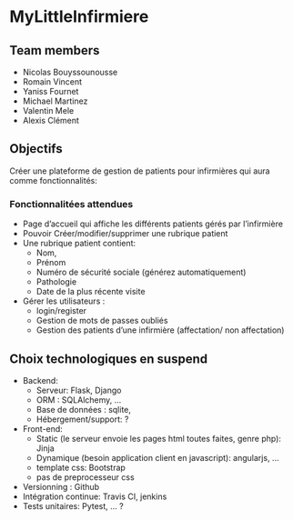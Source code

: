 # MyLittleInfirmiere


## Team members

- Nicolas Bouyssounousse
- Romain Vincent
- Yaniss Fournet
- Michael Martinez
- Valentin Mele
- Alexis Clément

## Objectifs

Créer une plateforme de gestion de patients pour infirmières qui aura comme fonctionnalités:

### Fonctionnalitées attendues
- Page d’accueil qui affiche les différents patients gérés par l’infirmière
- Pouvoir Créer/modifier/supprimer une rubrique patient
- Une rubrique patient contient:
    - Nom,
    - Prénom
    - Numéro de sécurité sociale (générez automatiquement)
    - Pathologie
    - Date de la plus récente visite
- Gérer les utilisateurs :
    - login/register
    - Gestion de mots de passes oubliés
    - Gestion des patients d’une infirmière (affectation/ non affectation)


## Choix technologiques en suspend

- Backend:
    - Serveur: Flask, Django
    - ORM : SQLAlchemy, ...
    - Base de données : sqlite, 
    - Hébergement/support: ?
- Front-end:
    - Static (le serveur envoie les pages html toutes faites, genre php): Jinja
    - Dynamique (besoin application client en javascript): angularjs, ...
    - template css: Bootstrap
    - pas de preprocesseur css
- Versionning : Github
- Intégration continue: Travis CI, jenkins
- Tests unitaires: Pytest, ... ?